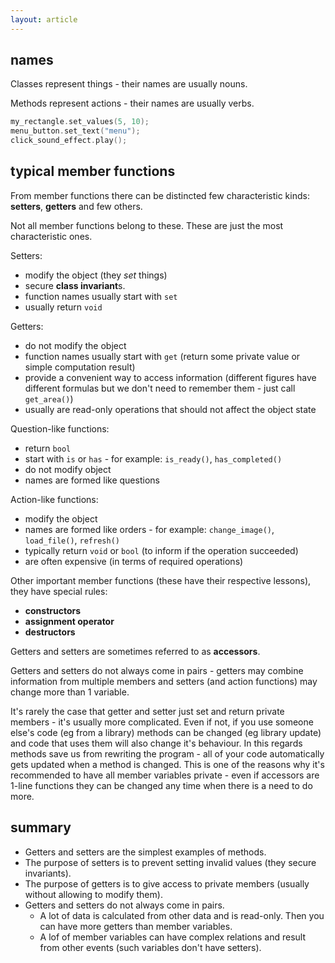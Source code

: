 ```yaml
---
layout: article
---
```


## names

Classes represent things - their names are usually nouns.

Methods represent actions - their names are usually verbs.

```c++
my_rectangle.set_values(5, 10);
menu_button.set_text("menu");
click_sound_effect.play();
```

## typical member functions

From member functions there can be distincted few characteristic kinds: **setters**, **getters** and few others.

Not all member functions belong to these. These are just the most characteristic ones.

Setters:

- modify the object (they *set* things)
- secure **class invariant**s.
- function names usually start with `set`
- usually return `void`
 
Getters:

- do not modify the object
- function names usually start with `get` (return some private value or simple computation result)
- provide a convenient way to access information (different figures have different formulas but we don't need to remember them - just call `get_area()`)
- usually are read-only operations that should not affect the object state

Question-like functions:

- return `bool`
- start with `is` or `has` - for example: `is_ready()`, `has_completed()`
- do not modify object
- names are formed like questions

Action-like functions:

- modify the object
- names are formed like orders - for example: `change_image()`, `load_file()`, `refresh()`
- typically return `void` or `bool` (to inform if the operation succeeded)
- are often expensive (in terms of required operations)

Other important member functions (these have their respective lessons), they have special rules:

- **constructors**
- **assignment operator**
- **destructors**


Getters and setters are sometimes referred to as **accessors**.

Getters and setters do not always come in pairs - getters may combine information from multiple members and setters (and action functions) may change more than 1 variable.

It's rarely the case that getter and setter just set and return private members - it's usually more complicated. Even if not, if you use someone else's code (eg from a library) methods can be changed (eg library update) and code that uses them will also change it's behaviour. In this regards methods save us from rewriting the program - all of your code automatically gets updated when a method is changed. This is one of the reasons why it's recommended to have all member variables private - even if accessors are 1-line functions they can be changed any time when there is a need to do more.

## summary

- Getters and setters are the simplest examples of methods.
- The purpose of setters is to prevent setting invalid values (they secure invariants).
- The purpose of getters is to give access to private members (usually without allowing to modify them).
- Getters and setters do not always come in pairs.
    - A lot of data is calculated from other data and is read-only. Then you can have more getters than member variables.
    - A lof of member variables can have complex relations and result from other events (such variables don't have setters).
